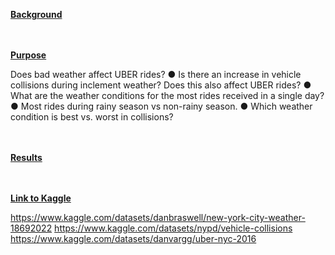 <ins>**Background**</ins>


<br/><br/>
<ins>**Purpose**</ins>

Does bad weather affect UBER rides?
●	Is there an increase in vehicle collisions during inclement weather? Does this also affect UBER rides?
●	What are the weather conditions for the most rides received in a single day?
●	Most rides during rainy season vs non-rainy season.
●	Which weather condition is best vs. worst in collisions?

<br/><br/>
<ins>**Results**</ins>




<br/><br/>
<ins>**Link to Kaggle**</ins>

https://www.kaggle.com/datasets/danbraswell/new-york-city-weather-18692022
https://www.kaggle.com/datasets/nypd/vehicle-collisions
https://www.kaggle.com/datasets/danvargg/uber-nyc-2016
